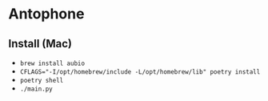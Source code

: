 # Antophone

## Install (Mac)
* `brew install aubio`
* `CFLAGS="-I/opt/homebrew/include -L/opt/homebrew/lib" poetry install`
* `poetry shell`
* `./main.py`



